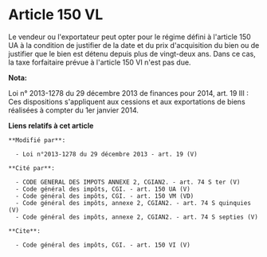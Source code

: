# Article 150 VL

Le vendeur ou l'exportateur peut opter pour le régime défini à l'article 150 UA à la condition de justifier de la date et du
prix d'acquisition du bien ou de justifier que le bien est détenu depuis plus de vingt-deux ans. Dans ce cas, la taxe
forfaitaire prévue à l'article 150 VI n'est pas due.

**Nota:**

Loi n° 2013-1278 du 29 décembre 2013 de finances pour 2014, art. 19 III : Ces dispositions s'appliquent aux cessions et aux
exportations de biens réalisées à compter du 1er janvier 2014.

**Liens relatifs à cet article**

	**Modifié par**:

	  - Loi n°2013-1278 du 29 décembre 2013 - art. 19 (V)

	**Cité par**:

	  - CODE GENERAL DES IMPOTS ANNEXE 2, CGIAN2. - art. 74 S ter (V)
	  - Code général des impôts, CGI. - art. 150 UA (V)
	  - Code général des impôts, CGI. - art. 150 VM (VD)
	  - Code général des impôts, annexe 2, CGIAN2. - art. 74 S quinquies (V)
	  - Code général des impôts, annexe 2, CGIAN2. - art. 74 S septies (V)

	**Cite**:

	  - Code général des impôts, CGI. - art. 150 VI (V)
